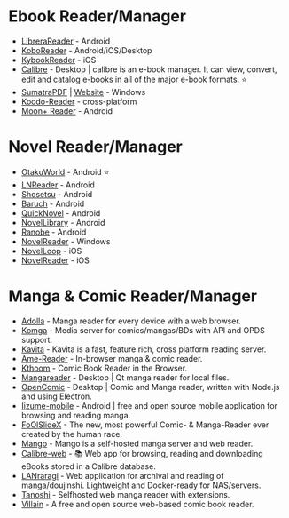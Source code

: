 # Ebook Reader/Manager

-   [LibreraReader](https://github.com/foobnix/LibreraReader) - Android
-   [KoboReader](https://www.kobo.com/in/en/p/apps) - Android/iOS/Desktop
-   [KybookReader](http://kybook-reader.com/index.html) - iOS
-   [Calibre](https://github.com/kovidgoyal/calibre) - Desktop | calibre is an e-book manager. It can view, convert, edit and catalog e-books in all of the major e-book formats. ⭐
-   [SumatraPDF](https://github.com/sumatrapdfreader/sumatrapdf) | [Website](http://www.sumatrapdfreader.org/) - Windows
-   [Koodo-Reader](https://github.com/troyeguo/koodo-reader) - cross-platform
-   [Moon+ Reader](https://play.google.com/store/apps/details?id=com.flyersoft.moonreader) - Android

# Novel Reader/Manager

-   [OtakuWorld](https://github.com/jakepurple13/OtakuWorld) - Android ⭐
-   [LNReader](https://github.com/rajarsheechatterjee/lnreader) - Android
-   [Shosetsu](https://github.com/shosetsuorg/android-app) - Android
-   [Baruch](https://github.com/adreeeyan/baruch) - Android
-   [QuickNovel](https://github.com/LagradOst/QuickNovel) - Android
-   [NovelLibrary](https://play.google.com/store/apps/details?id=io.github.gmathi.novellibrary) - Android
-   [Ranobe](https://bitbucket.org/cylonu87/ranobe/downloads) - Android
-   [NovelReader](https://github.com/Kevin-Umali/NovelReader) - Windows
-   [NovelLoop](https://apps.apple.com/in/app/novelloop/id1170755867) - iOS
-   [NovelReader](https://github.com/ppraveentr/NovelReader) - iOS 

# Manga & Comic Reader/Manager 

-   [Adolla](https://github.com/AdollaApp/Adolla) - Manga reader for every device with a web browser.
-   [Komga](https://github.com/gotson/komga) - Media server for comics/mangas/BDs with API and OPDS support.
-   [Kavita](https://github.com/Kareadita/Kavita) - Kavita is a fast, feature rich, cross platform reading server.
-   [Ame-Reader](https://github.com/lijandrew/ame-reader) - In-browser manga & comic reader.
-   [Kthoom](https://github.com/codedread/kthoom) - Comic Book Reader in the Browser.
-   [Mangareader](https://github.com/g-fb/mangareader) - Desktop | Qt manga reader for local files.
-   [OpenComic](https://github.com/ollm/OpenComic) - Desktop | Comic and Manga reader, written with Node.js and using Electron.
-   [Iizume-mobile](https://github.com/theluckyegg/iizume-mobile) - Android | free and open source mobile application for browsing and reading manga.
-   [FoOlSlideX](https://github.com/saintly2k/FoOlSlideX) - The new, most powerful Comic- & Manga-Reader ever created by the human race.
-   [Mango](https://github.com/hkalexling/Mango) - Mango is a self-hosted manga server and web reader.
-   [Calibre-web](https://github.com/janeczku/calibre-web) - 📚 Web app for browsing, reading and downloading eBooks stored in a Calibre database.
-   [LANraragi](https://github.com/Difegue/LANraragi) - Web application for archival and reading of manga/doujinshi. Lightweight and Docker-ready for NAS/servers.
-   [Tanoshi](https://github.com/faldez/tanoshi) - Selfhosted web manga reader with extensions.
-   [Villain](https://github.com/btzr-io/Villain) - A free and open source web-based comic book reader.
